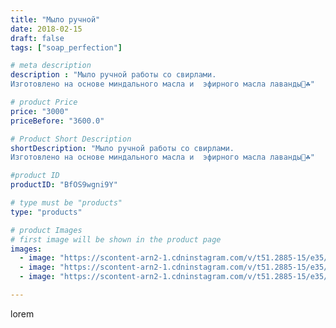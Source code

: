 ```yaml
---
title: "Мыло ручной"
date: 2018-02-15
draft: false
tags: ["soap_perfection"]

# meta description
description : "Мыло ручной работы со свирлами.
Изготовлено на основе миндального масла и  эфирного масла лаванды🌿☘️"

# product Price
price: "3000"
priceBefore: "3600.0"

# Product Short Description
shortDescription: "Мыло ручной работы со свирлами.
Изготовлено на основе миндального масла и  эфирного масла лаванды🌿☘️"

#product ID
productID: "BfOS9wgni9Y"

# type must be "products"
type: "products"

# product Images
# first image will be shown in the product page
images:
  - image: "https://scontent-arn2-1.cdninstagram.com/v/t51.2885-15/e35/27891845_2053731194905333_9181080206855634944_n.jpg?se=7&tp=1&_nc_ht=scontent-arn2-1.cdninstagram.com&_nc_cat=101&_nc_ohc=1739bjLT9NUAX9nOr8g&oh=ea6e92a5fcb97f26c37a7d5c6fec9d33&oe=606D2E3D&ig_cache_key=MTcxNTM4Nzc2NzYwNDUxNjExNQ%3D%3D.2"
  - image: "https://scontent-arn2-1.cdninstagram.com/v/t51.2885-15/e35/27576812_147081515972710_4732772420790779904_n.jpg?se=7&tp=1&_nc_ht=scontent-arn2-1.cdninstagram.com&_nc_cat=110&_nc_ohc=g5RANRtcXUYAX9SQBjH&oh=95e2d6e6ce4779079b1d8d90f67d7860&oe=606BFD48&ig_cache_key=MTcxNTM4Nzc4MjA4MzMxMjYwOA%3D%3D.2"
  - image: "https://scontent-arn2-1.cdninstagram.com/v/t51.2885-15/e35/27576305_2055191808059163_5166084837991251968_n.jpg?se=7&tp=1&_nc_ht=scontent-arn2-1.cdninstagram.com&_nc_cat=103&_nc_ohc=RGX8cCqc-AQAX_P3SwL&oh=ced09f59a1f6cb031fed73795acc4fd9&oe=606D0178&ig_cache_key=MTcxNTM4Nzc5NDQ4MTY1ODgwMw%3D%3D.2"

---
```

lorem
